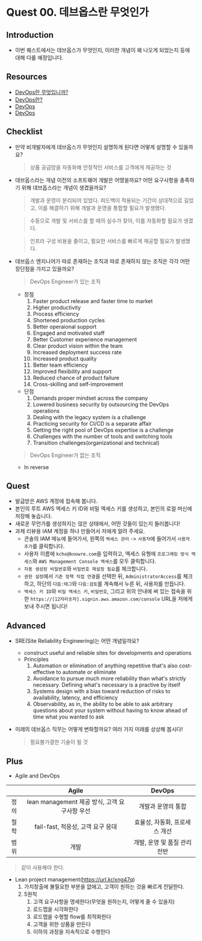 # Quest 00. 데브옵스란 무엇인가

## Introduction
* 이번 퀘스트에서는 데브옵스가 무엇인지, 이러한 개념이 왜 나오게 되었는지 등에 대해 다룰 예정입니다.

## Resources
* [DevOps란 무엇입니까?](https://aws.amazon.com/ko/devops/what-is-devops/)
* [DevOps란?](https://azure.microsoft.com/ko-kr/overview/what-is-devops/)
* [DevOps](https://cloud.google.com/devops/?hl=ko)
* [DevOps](https://en.wikipedia.org/wiki/DevOps)

## Checklist
* 만약 비개발자에게 데브옵스가 무엇인지 설명하게 된다면 어떻게 설명할 수 있을까요?
  > 상품 공급망을 자동화해 안정적인 서비스를 고객에게 제공하는 것
* 데브옵스라는 개념 이전의 소프트웨어 개발은 어땠을까요? 어떤 요구사항을 충족하기 위해 데브옵스라는 개념이 생겼을까요?
  > 개발과 운영이 분리되어 있었다. 피드백이 적용되는 기간이 상대적으로 길었고, 이를 해결하기 위해 개발과 운영을 통합할 필요가 발생했다.

  > 수동으로 개발 및 서비스를 할 때의 실수가 잦아, 이를 자동화할 필요가 생겼다.

  > 인프라 구성 비용을 줄이고, 필요한 서비스를 빠르게 제공할 필요가 발생했다. 

* 데브옵스 엔지니어가 따로 존재하는 조직과 따로 존재하지 않는 조직은 각각 어떤 장단점을 가지고 있을까요?
  > DevOps Engineer가 있는 조직
    - 장점
      1. Faster product release and faster time to market
      2. Higher productivity
      3. Process efficiency
      4. Shortened production cycles
      5. Better operaional support
      6. Engaged and motivated staff
      7. Better Customer experience management
      8. Clear product vision within the team
      9. Increased deployment success rate
      10. Increased product quality
      11. Better team efficiency
      12. Improved flexibility and support
      13. Reduced chance of product failure
      14. Cross-skilling and self-improvement
    - 단점
      1. Demands proper mindset across the company
      2. Lowered business security by outsourcing the DevOps operations
      3. Dealing with the legacy system is a challenge
      4. Practicing security for CI/CD is a separate affair
      5. Getting the right pool of DevOps expertise is a challenge
      6. Challenges with the number of tools and switching tools
      7. Transition challenges(organizational and technical)
  > DevOps Engineer가 없는 조직
    - In reverse

## Quest
* 발급받은 AWS 계정에 접속해 봅니다.
* 본인의 루트 AWS 엑세스 키 ID와 비밀 엑세스 키를 생성하고, 본인의 로컬 머신에 저장해 놓습니다.
* 새로운 무언가를 생성하지는 않은 상태에서, 어떤 것들이 있는지 둘러봅니다!
* 과제 리뷰용 IAM 계정을 하나 만들어서 저에게 알려 주세요.
  * 콘솔의 IAM 메뉴에 들어가서, 왼쪽의 `엑세스 관리` -> `사용자`에 들어가서 `사용자 추가`를 클릭합니다.
  * 사용자 이름에 `kcho@knowre.com`을 입력하고, 엑세스 유형에 `프로그래밍 방식 엑세스`와 `AWS Management Console 액세스`를 모두 클릭합니다.
  * `자동 생성된 비밀번호`와 `비밀번호 재설정 필요`를 체크합니다.
  * `권한 설정`에서 `기존 정책 직접 연결`을 선택한 뒤, `AdministratorAccess`를 체크하고, 하단의 `다음:태그`와 `다음:검토`를 계속해서 누른 뒤, 사용자를 만듭니다.
  * `액세스 키 ID`와 `비밀 액세스 키`, `비밀번호`, 그리고 위의 안내에 써 있는 접속을 위한 `https://[12자리숫자].signin.aws.amazon.com/console` URL을 저에게 보내 주시면 됩니다!

## Advanced
* SRE(Site Reliability Engineering)는 어떤 개념일까요?
  - construct useful and reliable sites for developments and operations
  - Principles
    1. Automation or elimination of anything repetitive that's also cost-effective to automate or eliminate
    2. Avoidance to pursue much more reliability than what's strictly necessary. Defining what's necessary is a practive by itself
    3. Systems design with a bias toward reduction of risks to availability, latency, and efficiency
    4. Observability, as in, the ability to be able to ask arbitrary questions about your system without having to know ahead of time what you wanted to ask 

* 미래의 데브옵스 직무는 어떻게 변화할까요? 여러 가지 미래를 상상해 봅시다!
  > 필요불가결한 기술이 될 것

## Plus
* Agile and DevOps

| | Agile | DevOps |
| :---: | :---: | :---: |
| 정의 | lean management 제공 방식, 고객 요구사항 우선 | 개발과 운영의 통합 |
| 철학 | fail-fast, 적응성, 고객 요구 응대 | 효율성, 자동화, 프로세스 개선 |
| 범위 | 개발 | 개발, 운영 및 품질 관리 전반 |


> 같이 사용해야 한다.

* Lean project management(https://url.kr/xng47q)
  1. 가치창출에 불필요한 부분을 없애고, 고객이 원하는 것을 빠르게 전달한다.
  2. 5원칙
     1. 고객 요구사항을 명세한다(무엇을 원하는지, 어떻게 줄 수 있을지)
     2. 로드맵을 시각화한다
     3. 로드맵을 수행할 flow를 최적화한다
     4. 고객을 위한 상품을 만든다
     5. 이하의 과정을 지속적으로 수행한다
